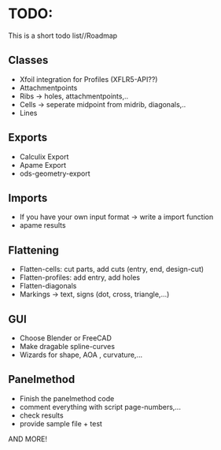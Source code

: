 TODO:
==========

This is a short todo list//Roadmap


Classes
-------

- Xfoil integration for Profiles (XFLR5-API??)
- Attachmentpoints
- Ribs -> holes, attachmentpoints,..
- Cells -> seperate midpoint from midrib, diagonals,..
- Lines

Exports
-------

- Calculix Export
- Apame Export
- ods-geometry-export

Imports
-------

- If you have your own input format -> write a import function
- apame results


Flattening
----------

- Flatten-cells: cut parts, add cuts (entry, end, design-cut)
- Flatten-profiles: add entry, add holes
- Flatten-diagonals
- Markings -> text, signs (dot, cross, triangle,...)

GUI
---

- Choose Blender or FreeCAD
- Make dragable spline-curves
- Wizards for shape, AOA , curvature,...

Panelmethod
-----------

- Finish the panelmethod code
- comment everything with script page-numbers,...
- check results
- provide sample file + test

AND MORE!
